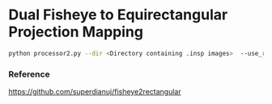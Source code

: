 # Dual Fisheye to Equirectangular Projection Mapping

```bash
python processor2.py --dir <Directory containing .insp images>  --use_remapping <True or False>
```



### Reference
https://github.com/superdianuj/fisheye2rectangular

